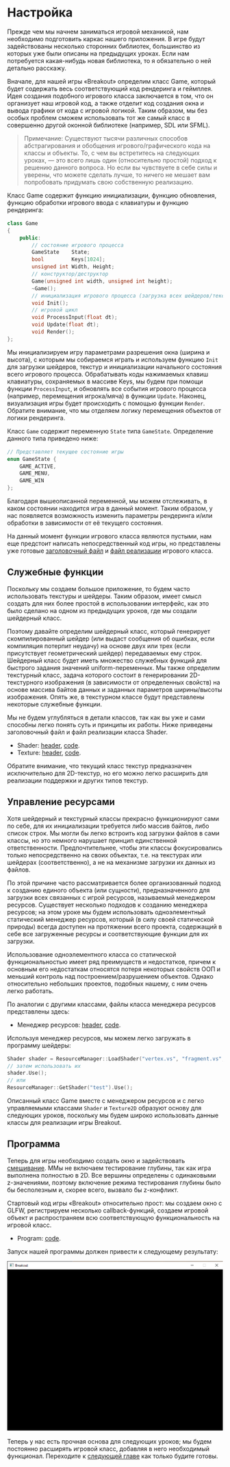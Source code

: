 # Настройка

Прежде чем мы начнем заниматься игровой механикой, нам необходимо подготовить каркас нашего приложения. В игре будут задействованы несколько сторонних библиотек, большинство из которых уже были описаны на предыдущих уроках. Если нам потребуется какая-нибудь новая библиотека, то я обязательно о ней детально расскажу.

Вначале, для нашей игры «Breakout» определим класс Game, который будет содержать весь соответствующий код рендеринга и геймплея. Идея создания подобного игрового класса заключается в том, что он организует наш игровой код, а также отделит код создания окна и вывода графики от кода с игровой логикой. Таким образом, мы без особых проблем сможем использовать тот же самый класс в совершенно другой оконной библиотеке \(например, SDL или SFML\).

> Примечание: Существуют тысячи различных способов абстрагирования и обобщения игрового/графического кода на классы и объекты. То, с чем вы встретитесь на следующих уроках, — это всего лишь один \(относительно простой\) подход к решению данного вопроса. Но если вы чувствуете в себе силы и уверены, что можете сделать лучше, то ничего не мешает вам попробовать придумать свою собственную реализацию.

Класс Game содержит функцию инициализации, функцию обновления, функцию обработки игрового ввода с клавиатуры и функцию рендеринга:

```cpp
class Game
{
    public:
        // состояние игрового процесса
        GameState    State;	
        bool         Keys[1024];
        unsigned int Width, Height;
        // конструктор/деструктор
        Game(unsigned int width, unsigned int height);
        ~Game();
        // инициализация игрового процесса (загрузка всех шейдеров/текструр/уровней)
        void Init();
        // игровой цикл
        void ProcessInput(float dt);
        void Update(float dt);
        void Render();
};
```

Мы инициализируем игру параметрами разрешения окна \(ширина и высота\), с которым мы собираемся играть и используем функцию `Init` для загрузки шейдеров, текстур и инициализации начального состояния всего игрового процесса. Обрабатывать коды нажимаемых клавиш клавиатуры, сохраняемых в массиве Keys, мы будем при помощи функции `ProcessInput`, и обновлять все события игрового процесса \(например, перемещения игрока/мяча\) в функции `Update`. Наконец, визуализация игры будет происходить с помощью функции `Render`. Обратите внимание, что мы отделяем логику перемещения объектов от логики рендеринга.

Класс `Game` содержит переменную `State` типа `GameState`. Определение данного типа приведено ниже:

```cpp
// Представляет текущее состояние игры
enum GameState {
    GAME_ACTIVE,
    GAME_MENU,
    GAME_WIN
}; 
```

Благодаря вышеописанной переменной, мы можем отслеживать, в каком состоянии находится игра в данный момент. Таким образом, у нас появляется возможность изменить параметры рендеринга и/или обработки в зависимости от её текущего состояния.

На данный момент функции игрового класса являются пустыми, нам еще предстоит написать непосредственный код игры, но представлены уже готовые [заголовочный файл](game.h) и [файл реализации](game.cpp) игрового класса.

## Служебные функции

Поскольку мы создаем большое приложение, то будем часто использовать текстуры и шейдеры. Таким образом, имеет смысл создать для них более простой в использовании интерфейс, как это было сделано на одном из предыдущих уроков, где мы создали шейдерный класс.

Поэтому давайте определим шейдерный класс, который генерирует скомпилированный шейдер \(или выдаст сообщения об ошибках, если компиляция потерпит неудачу\) на основе двух или трех \(если присутствует геометрический шейдер\) передаваемых ему строк. Шейдерный класс будет иметь множество служебных функций для быстрого задания значений uniform-переменных. Мы также определим текстурный класс, задача которого состоит в генерировании 2D-текстурного изображения \(в зависимости от определенных свойств\) на основе массива байтов данных и заданных параметров ширины/высоты изображения. Опять же, в текстурном классе будут представлены некоторые служебные функции.

Мы не будем углубляться в детали классов, так как вы уже и сами способны легко понять суть и принципы их работы. Ниже приведены заголовочный файл и файл реализации класса Shader.

- Shader: [header](shader.h), [code](shader.cpp).
- Texture: [header](texture.h), [code](texture.cpp).

Обратите внимание, что текущий класс текстур предназначен исключительно для 2D-текстур, но его можно легко расширить для реализации поддержки и других типов текстур.

## Управление ресурсами

Хотя шейдерный и текстурный классы прекрасно функционируют сами по себе, для их инициализации требуется либо массив байтов, либо список строк. Мы могли бы легко встроить код загрузки файлов в сами классы, но это немного нарушает принцип единственной ответственности. Предпочтительнее, чтобы эти классы фокусировались только непосредственно на своих объектах, т.е. на текстурах или шейдерах \(соответственно\), а не на механизме загрузки их данных из файлов.

По этой причине часто рассматривается более организованный подход к созданию единого объекта \(или сущности\), предназначенного для загрузки всех связанных с игрой ресурсов, называемый менеджером ресурсов. Существует несколько подходов к созданию менеджера ресурсов; на этом уроке мы будем использовать одноэлементный статический менеджер ресурсов, который \(в силу своей статической природы\) всегда доступен на протяжении всего проекта, содержащий в себе все загруженные ресурсы и соответствующие функции для их загрузки.

Использование одноэлементного класса со статической функциональностью имеет ряд преимуществ и недостатков, причем к основным его недостаткам относятся потеря некоторых свойств ООП и меньший контроль над построением/разрушением объектов. Однако относительно небольших проектов, подобных нашему, с ним очень легко работать.

По аналогии с другими классами, файлы класса менеджера ресурсов представлены здесь:

- Менеджер ресурсов: [header](resource_manager.h), [code](resource_manager.cpp).

Используя менеджер ресурсов, мы можем легко загружать в программу шейдеры:

```cpp
Shader shader = ResourceManager::LoadShader("vertex.vs", "fragment.vs", nullptr, "test");
// затем использовать их
shader.Use();
// или
ResourceManager::GetShader("test").Use();
```

Описанный класс Game вместе с менеджером ресурсов и с легко управляемыми классами `Shader` и `Texture2D` образуют основу для следующих уроков, поскольку мы будем широко использовать данные классы для реализации игры Breakout.

## Программа 

Теперь для игры необходимо создать окно и задействовать [смешивание](../../../part%204/chapter%203/text.md). ММы не включаем тестирование глубины, так как игра выполнена полностью в 2D. Все вершины определены с одинаковыми z-значениями, поэтому включение режима тестирования глубины было бы бесполезным и, скорее всего, вызвало бы z-конфликт.

Стартовый код игры «Breakout» относительно прост: мы создаем окно с GLFW, регистрируем несколько callback-функций, создаем игровой объект и распространяем всю соответствующую функциональность на игровой класс.

- Program: [code](program.cpp).

Запуск нашей программы должен привести к следующему результату:

![](0.png)

Теперь у нас есть прочная основа для следующих уроков; мы будем постоянно расширять игровой класс, добавляя в него необходимый функционал. Переходите к  [следующей главе](../../chapter%203/section%203/text.md) как только будите готовы.
